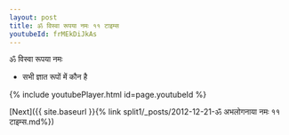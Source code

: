 ```yaml
---
layout: post
title: ॐ विस्वा रूपया नमः ११ टाइम्स
youtubeId: frMEkDiJkAs
---
```

 
 
 ॐ विस्वा रूपया नमः  
 
 -  सभी ज्ञात रूपों में कौन है 
 
  
 
  
 
 
 
 
 
 


{% include youtubePlayer.html id=page.youtubeId %}
 
[Next]({{ site.baseurl }}{% link  split1/_posts/2012-12-21-ॐ अभलोगनाया नमः ११ टाइम्स.md%})
 
